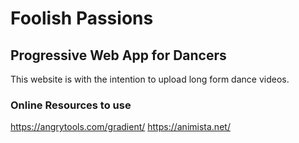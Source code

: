 # Foolish Passions
## Progressive Web App for Dancers

This website is with the intention to upload long form dance videos. 

### Online Resources to use

https://angrytools.com/gradient/
https://animista.net/
